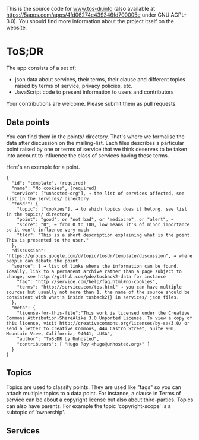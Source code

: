 This is the source code for www.tos-dr.info (also available at
https://5apps.com/apps/4fd06274c439346fd700005e under GNU AGPL-3.0). You should
find more information about the project itself on the website.

# ToS;DR

The app consists of a set of:
+ json data about services, their terms, their clause and different topics
raised by terms of service, privacy policies, etc. 
+ JavaScript code to present information to users and contributors

Your contributions are welcome. Please submit them as pull requests. 

## Data points 

You can find them in the points/ directory. That's where we formalise the data
after discussion on the mailing-list. Each files describes a particular point raised by
one or terms of service that we think deserves to be taken into account to
influence the class of services having these terms.

Here's an exemple for a point.

	{
	  "id": "template", (required)
	  "name": "No cookies", (required)
	  "service": ["unhosted-org"], → the list of services affected, see list in the services/ directory
	  "tosdr": {
	  	"topic": ["cookies"], → to which topics does it belong, see list in the topics/ directory
	  	"point": "good", or "not bad", or "mediocre", or "alert", →
	  	"score": "0", → from 0 to 100, low means it's of minor importance so it won't influence very much
	  	"tldr": "This is a short description explaining what is the point. This is presented to the user."
	  },
	  "discussion": "https://groups.google.com/d/topic/tosdr/template/discussion", → where people can debate the point
	  "source": { → list of links where the information can be found. Ideally, link to a permanent archive rather than a page subject to change, see http://github.com/pde/tosback2-data for instance
	  	"faq": "http://service.com/help/faq.html#no-cookies",
	  	"terms": "http://service.com/tos.html" → you can have multiple sources but usually not more than 1. the name of the source should be consistent with what's inside tosback2{} in services/ json files. 
	  },
	  "meta": {
	  	"license-for-this-file":"This work is licensed under the Creative Commons Attribution-ShareAlike 3.0 Unported License. To view a copy of this license, visit http://creativecommons.org/licenses/by-sa/3.0/ or send a letter to Creative Commons, 444 Castro Street, Suite 900, Mountain View, California, 94041, .USA",
	  	"author": "ToS;DR by Unhosted",
	  	"contributors": [ "Hugo Roy <hugo@unhosted.org>" ]
	  }
	}

## Topics

Topics are used to classify points. They are used like "tags" so you can attach
multiple topics to a data point. For instance, a clause in Terms of service can
be about a copyright license but also about third-parties. Topics can also have
parents. For example the topic 'copyright-scope' is a subtopic of 'ownership'.

## Services 


